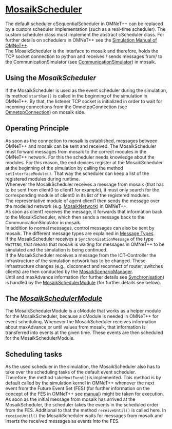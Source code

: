 # [MosaikScheduler](../cosima_omnetpp_project/modules/MosaikScheduler.h)
The default scheduler cSequentialScheduler in OMNeT++ can be replaced by a custom scheduler implementation (such as a 
real-time scheduler). The custom scheduler class must implement the abstract cScheduler class. For further details on schedulers in OMNeT++ see the [Simulation Manual of OMNeT++](https://doc.omnetpp.org/omnetpp/manual/).  
The MosaikScheduler is the interface to mosaik and therefore, holds the TCP socket connection to python and receives / 
sends messages from/ to the CommunicationSimulator (see [CommunicationSimulator](CommunicationSimulator.md)) in mosaik.

## Using the *MosaikScheduler* 
If the MosaikScheduler is used as the event scheduler during the simulation, its method ``startRun()`` is called in the
beginning of the simulation in OMNeT++. By that, the listener TCP socket is initialized in order to wait for incoming 
connections from the OmnetppConnection (see [OmnetppConnection](../cosima_core/simulators/omnetpp_connection.py)) on mosaik side.

## Operating Principle
As soon as the connection to mosaik is established, messages between OMNeT++ and mosaik can be sent and received. 
The MosaikScheduler must forward messages from mosaik to the correct modules in the OMNeT++ network. 
For this the scheduler needs knowledge about the modules. For this reason, the end devices register at the 
MosaikScheduler at the beginning of the simulation by calling the method `setInterfaceModule()`. That way the scheduler
can keep a list of the registered modules during runtime. \
Whenever the MosaikScheduler receives a message from mosaik (that has to be sent from client0 to client1 for example), 
it must only search for the corresponding module of client0 in its list of the registered modules. \
The representative module of agent client1 then sends the message over the modelled network (e.g. [MosaikNetwork](/cosima_omnetpp_project/networks/MosaikNetwork.ned)) in OMNeT++. \
As soon as client1 receives the message, it forwards that information back to the MosaikScheduler, which then sends 
a message back to the CommunicationSimulator in mosaik. \
In addition to normal messages, control messages can also be sent by mosaik. The different message types are explained 
in [Message Types](Message%20Types.md). \
If the MosaikScheduler receives a `SynchronisationMessage` of the type `WAITING`, 
that means that mosaik is waiting for messages in OMNeT++ to be 
simulated and the simulation is being continued. \
If the MosaikScheduler receives a message from the ICT-Controller the infrastructure of the simulation network has 
to be changed. These infrastructure changes (e.g., disconnect and reconnect of router, switches clients) are then conducted by the [MosaikScenarioManager](../cosima_omnetpp_project/modules/MosaikScenarioManager.h). \
Until and maxAdvance information (for further details see [Synchronisation](Synchronization.md)) is handled by the 
[MosaikSchedulerModule](../cosima_omnetpp_project/modules/MosaikSchedulerModule.h) (for further details see below). 

## The *[MosaikSchedulerModule](../cosima_omnetpp_project/modules/MosaikSchedulerModule.h)*
The MosaikSchedulerModule is a cModule that works as a helper module for the MosaikScheduler, because a cModule is needed in OMNeT++ for event scheduling.
Whenever the MosaikScheduler receives information about maxAdvance or until values from mosaik, that information is 
transferred into events at the given time. These events are then scheduled for the MosaikSchedulerModule. 

## Scheduling tasks
As the used scheduler in the simulation, the MosaikScheduler also has to take over the scheduling tasks of the default 
event scheduler. \
Therefore, the method `takeNextEvent()`is implemented. This method is by default called by the simulation kernel in 
OMNeT++ whenever the next event from the Future Event Set (FES) (for further information on the concept of the FES in OMNeT++ see [manual](https://doc.omnetpp.org/omnetpp/manual/#sec:simple-modules:event-loop)) might be taken for execution. As soon as the initial 
message from mosaik has arrived at the MosaikScheduler, the scheduler takes the events in the scheduled order from the FES. Additional to that the method 
`receiveUntil()` is called here. In `receiveUntil()` the MosaikScheduler waits for messages from mosaik and inserts the received messages as events into the FES. 

 
